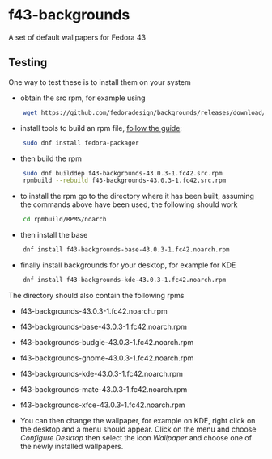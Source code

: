 # f43-backgrounds
A set of default wallpapers for Fedora 43

## Testing

One way to test these is to install them on your system
* obtain the src rpm, for example using
```bash
    wget https://github.com/fedoradesign/backgrounds/releases/download/v43.0.1/f40-backgrounds-43.0.3-1.fc42.src.rpm
```
* install tools to build an rpm file, [follow the guide](https://fedoramagazine.org/how-rpm-packages-are-made-the-source-rpm/):
```bash
    sudo dnf install fedora-packager
```
* then build the rpm
```bash
    sudo dnf builddep f43-backgrounds-43.0.3-1.fc42.src.rpm
    rpmbuild --rebuild f43-backgrounds-43.0.3-1.fc42.src.rpm
```
* to install the rpm go to the directory where it has been built, assuming the commands above have been used, the following should work
```bash
    cd rpmbuild/RPMS/noarch
```
* then install the base
```bash
    dnf install f43-backgrounds-base-43.0.3-1.fc42.noarch.rpm
```
* finally install backgrounds for your desktop, for example for KDE 
```bash
    dnf install f43-backgrounds-kde-43.0.3-1.fc42.noarch.rpm
```

The directory should also contain the following rpms

   * f43-backgrounds-43.0.3-1.fc42.noarch.rpm
   * f43-backgrounds-base-43.0.3-1.fc42.noarch.rpm
   * f43-backgrounds-budgie-43.0.3-1.fc42.noarch.rpm
   * f43-backgrounds-gnome-43.0.3-1.fc42.noarch.rpm
   * f43-backgrounds-kde-43.0.3-1.fc42.noarch.rpm
   * f43-backgrounds-mate-43.0.3-1.fc42.noarch.rpm
   * f43-backgrounds-xfce-43.0.3-1.fc42.noarch.rpm

* You can then change the wallpaper, for example on KDE, right click on the desktop and a menu should appear. Click on the menu and choose *Configure Desktop* then select the icon *Wallpaper* and choose one of the newly installed wallpapers.
